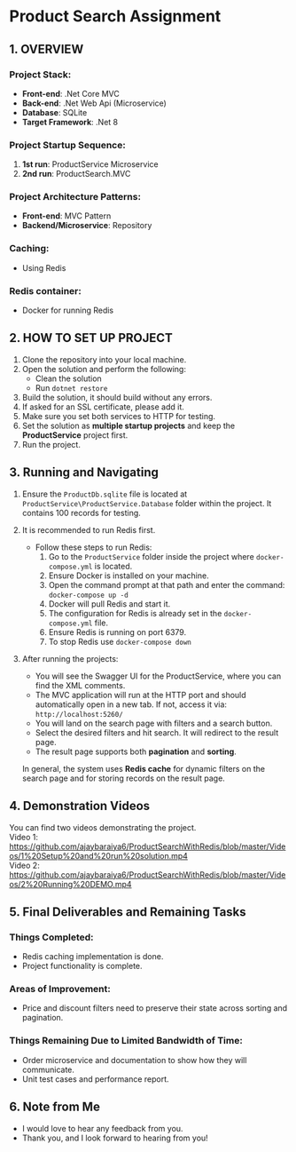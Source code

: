 # Product Search Assignment

## 1. OVERVIEW

### Project Stack:
- **Front-end**: .Net Core MVC
- **Back-end**: .Net Web Api (Microservice)
- **Database**: SQLite
- **Target Framework**: .Net 8 

### Project Startup Sequence:
1. **1st run**: ProductService Microservice
2. **2nd run**: ProductSearch.MVC

### Project Architecture Patterns:
- **Front-end**: MVC Pattern
- **Backend/Microservice**: Repository

### Caching:
- Using Redis

### Redis container:
- Docker for running Redis

## 2. HOW TO SET UP PROJECT

1. Clone the repository into your local machine.
2. Open the solution and perform the following:
   - Clean the solution
   - Run `dotnet restore`
3. Build the solution, it should build without any errors.
4. If asked for an SSL certificate, please add it.
5. Make sure you set both services to HTTP for testing.
6. Set the solution as **multiple startup projects** and keep the **ProductService** project first.
7. Run the project.

## 3. Running and Navigating

1. Ensure the `ProductDb.sqlite` file is located at `ProductService\ProductService.Database` folder within the project. It contains 100 records for testing.
2. It is recommended to run Redis first.
   - Follow these steps to run Redis:
     1. Go to the `ProductService` folder inside the project where `docker-compose.yml` is located.
     2. Ensure Docker is installed on your machine.
     3. Open the command prompt at that path and enter the command:  
        `docker-compose up -d`
     4. Docker will pull Redis and start it.
     5. The configuration for Redis is already set in the `docker-compose.yml` file.
     6. Ensure Redis is running on port 6379.
	 7. To stop Redis use `docker-compose down`
3. After running the projects:
   - You will see the Swagger UI for the ProductService, where you can find the XML comments.
   - The MVC application will run at the HTTP port and should automatically open in a new tab. If not, access it via:  
     `http://localhost:5260/`
   - You will land on the search page with filters and a search button.
   - Select the desired filters and hit search. It will redirect to the result page.
   - The result page supports both **pagination** and **sorting**.
   
   In general, the system uses **Redis cache** for dynamic filters on the search page and for storing records on the result page.

## 4. Demonstration Videos
You can find two videos demonstrating the project.  
Video 1: https://github.com/ajaybaraiya6/ProductSearchWithRedis/blob/master/Videos/1%20Setup%20and%20run%20solution.mp4  
Video 2: https://github.com/ajaybaraiya6/ProductSearchWithRedis/blob/master/Videos/2%20Running%20DEMO.mp4  

## 5. Final Deliverables and Remaining Tasks

### Things Completed:
- Redis caching implementation is done.
- Project functionality is complete.

### Areas of Improvement:
- Price and discount filters need to preserve their state across sorting and pagination.

### Things Remaining Due to Limited Bandwidth of Time:
- Order microservice and documentation to show how they will communicate.
- Unit test cases and performance report.

## 6. Note from Me
- I would love to hear any feedback from you.  
- Thank you, and I look forward to hearing from you!
